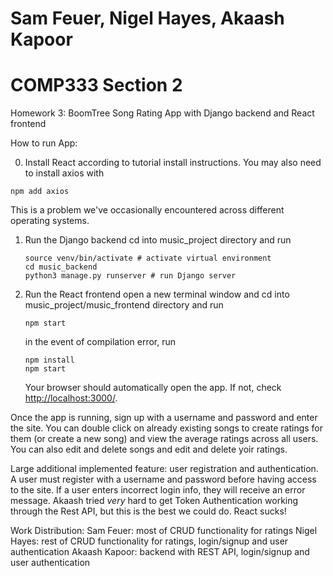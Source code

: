 # Sam Feuer, Nigel Hayes, Akaash Kapoor
# COMP333 Section 2

Homework 3: BoomTree Song Rating App with Django backend and React frontend

How to run App:

0. Install React according to tutorial install instructions. 
You may also need to install axios with
```shell
npm add axios
```
This is a problem we've occasionally encountered across different operating systems.

1. Run the Django backend 
    cd into music_project directory and run
    ```shell
    source venv/bin/activate # activate virtual environment
    cd music_backend
    python3 manage.py runserver # run Django server
    ```

2. Run the React frontend 
    open a new terminal window and cd into music_project/music_frontend directory and run
    ```shell
    npm start
    ```

    in the event of compilation error, run 
    ```shell
    npm install
    npm start
    ```
    Your browser should automatically open the app. If not, check <http://localhost:3000/>.

Once the app is running, sign up with a username and password and enter the site. You can double click on already existing songs to create ratings for them (or create a new song) and view the average ratings across all users. You can also edit and delete songs and edit and delete yoir ratings.

Large additional implemented feature: user registration and authentication. A user must register with a username and password before having access to the site. If a user enters incorrect login info, they will receive an error message. Akaash tried *very* hard to get Token Authentication working through the Rest API, but this is the best we could do. React sucks!

Work Distribution:
Sam Feuer: most of CRUD functionality for ratings
Nigel Hayes: rest of CRUD functionality for ratings, login/signup and user authentication
Akaash Kapoor: backend with REST API, login/signup and user authentication
